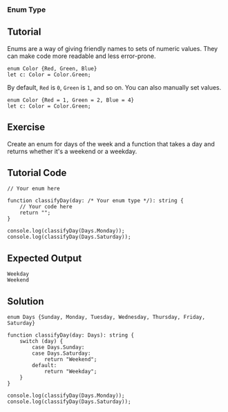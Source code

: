 ### Enum Type

Tutorial
-------
Enums are a way of giving friendly names to sets of numeric values. They can make code more readable and less error-prone.

    enum Color {Red, Green, Blue}
    let c: Color = Color.Green;

By default, `Red` is `0`, `Green` is `1`, and so on. You can also manually set values.

    enum Color {Red = 1, Green = 2, Blue = 4}
    let c: Color = Color.Green;

Exercise
-------
Create an enum for days of the week and a function that takes a day and returns whether it's a weekend or a weekday.

Tutorial Code
-------
    // Your enum here

    function classifyDay(day: /* Your enum type */): string {
        // Your code here
        return "";
    }

    console.log(classifyDay(Days.Monday));
    console.log(classifyDay(Days.Saturday));

Expected Output
-------
    Weekday
    Weekend

Solution
-------
    enum Days {Sunday, Monday, Tuesday, Wednesday, Thursday, Friday, Saturday}

    function classifyDay(day: Days): string {
        switch (day) {
            case Days.Sunday:
            case Days.Saturday:
                return "Weekend";
            default:
                return "Weekday";
        }
    }

    console.log(classifyDay(Days.Monday));
    console.log(classifyDay(Days.Saturday));
